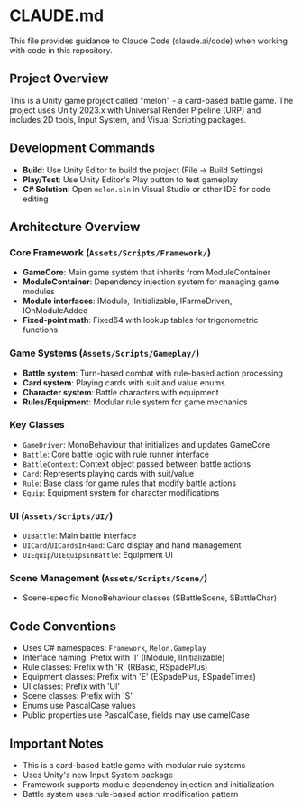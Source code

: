 # CLAUDE.md

This file provides guidance to Claude Code (claude.ai/code) when working with code in this repository.

## Project Overview
This is a Unity game project called "melon" - a card-based battle game. The project uses Unity 2023.x with Universal Render Pipeline (URP) and includes 2D tools, Input System, and Visual Scripting packages.

## Development Commands
- **Build**: Use Unity Editor to build the project (File → Build Settings)
- **Play/Test**: Use Unity Editor's Play button to test gameplay
- **C# Solution**: Open `melon.sln` in Visual Studio or other IDE for code editing

## Architecture Overview

### Core Framework (`Assets/Scripts/Framework/`)
- **GameCore**: Main game system that inherits from ModuleContainer
- **ModuleContainer**: Dependency injection system for managing game modules
- **Module interfaces**: IModule, IInitializable, IFarmeDriven, IOnModuleAdded
- **Fixed-point math**: Fixed64 with lookup tables for trigonometric functions

### Game Systems (`Assets/Scripts/Gameplay/`)
- **Battle system**: Turn-based combat with rule-based action processing
- **Card system**: Playing cards with suit and value enums
- **Character system**: Battle characters with equipment
- **Rules/Equipment**: Modular rule system for game mechanics

### Key Classes
- `GameDriver`: MonoBehaviour that initializes and updates GameCore
- `Battle`: Core battle logic with rule runner interface  
- `BattleContext`: Context object passed between battle actions
- `Card`: Represents playing cards with suit/value
- `Rule`: Base class for game rules that modify battle actions
- `Equip`: Equipment system for character modifications

### UI (`Assets/Scripts/UI/`)
- `UIBattle`: Main battle interface
- `UICard`/`UICardsInHand`: Card display and hand management
- `UIEquip`/`UIEquipsInBattle`: Equipment UI

### Scene Management (`Assets/Scripts/Scene/`)
- Scene-specific MonoBehaviour classes (SBattleScene, SBattleChar)

## Code Conventions
- Uses C# namespaces: `Framework`, `Melon.Gameplay`
- Interface naming: Prefix with 'I' (IModule, IInitializable)
- Rule classes: Prefix with 'R' (RBasic, RSpadePlus)
- Equipment classes: Prefix with 'E' (ESpadePlus, ESpadeTimes)
- UI classes: Prefix with 'UI'
- Scene classes: Prefix with 'S'
- Enums use PascalCase values
- Public properties use PascalCase, fields may use camelCase

## Important Notes
- This is a card-based battle game with modular rule systems
- Uses Unity's new Input System package
- Framework supports module dependency injection and initialization
- Battle system uses rule-based action modification pattern